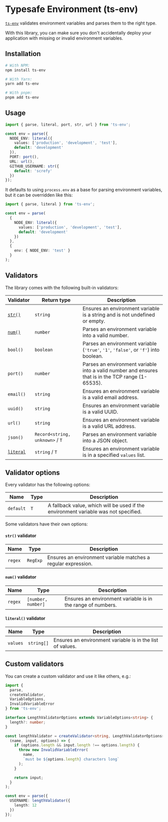# Typesafe Environment (ts-env)

[`ts-env`][ts-env] validates environment variables and parses them to the right type.

With this library, you can make sure you don't accidentally deploy your application with missing or invalid environment variables.

## Installation

```bash
# With NPM:
npm install ts-env

# With Yarn:
yarn add ts-env

# With pnpm:
pnpm add ts-env
```

## Usage

```ts
import { parse, literal, port, str, url } from 'ts-env';

const env = parse({
  NODE_ENV: literal({
    values: ['production', 'development', 'test'],
    default: 'development'
  }),
  PORT: port(),
  URL: url(),
  GITHUB_USERNAME: str({
    default: 'screfy'
  })
});
```

It defaults to using `process.env` as a base for parsing environment variables, but it can be overridden like this:

```ts
import { parse, literal } from 'ts-env';

const env = parse(
  {
    NODE_ENV: literal({
      values: ['production', 'development', 'test'],
      default: 'development'
    })
  },
  {
    env: { NODE_ENV: 'test' }
  }
);
```

## Validators

The library comes with the following built-in validators:

| Validator                       | Return type                     | Description                                                                                        |
| ------------------------------- | ------------------------------- | -------------------------------------------------------------------------------------------------- |
| [`str()`](#str-validator)       | `string`                        | Ensures an environment variable is a string and is not undefined or empty.                         |
| [`num()`](#num-validator)       | `number`                        | Parses an environment variable into a valid number.                                                |
| `bool()`                        | `boolean`                       | Parses an environment variable (`'true'`, `'1'`, `'false'`, or `'f'`) into boolean.                |
| `port()`                        | `number`                        | Parses an environment variable into a valid number and ensures that is in the TCP range (1-65535). |
| `email()`                       | `string`                        | Ensures an environment variable is a valid email address.                                          |
| `uuid()`                        | `string`                        | Ensures an environment variable is a valid UUID.                                                   |
| `url()`                         | `string`                        | Ensures an environment variable is a valid URL address.                                            |
| `json()`                        | `Record<string, unknown>` / `T` | Parses an environment variable into a JSON object.                                                 |
| [`literal`](#literal-validator) | `string` / `T`                  | Ensures an environment variable is in a specified `values` list.                                   |

## Validator options

Every validator has the following options:

| Name      | Type | Description                                                                         |
| --------- | ---- | ----------------------------------------------------------------------------------- |
| `default` | `T`  | A fallback value, which will be used if the environment variable was not specified. |

Some validators have their own options:

#### `str()` validator

| Name    | Type     | Description                                                   |
| ------- | -------- | ------------------------------------------------------------- |
| `regex` | `RegExp` | Ensures an environment variable matches a regular expression. |

#### `num()` validator

| Name    | Type               | Description                                                 |
| ------- | ------------------ | ----------------------------------------------------------- |
| `regex` | `[number, number]` | Ensures an environment variable is in the range of numbers. |

#### `literal()` validator

| Name     | Type       | Description                                               |
| -------- | ---------- | --------------------------------------------------------- |
| `values` | `string[]` | Ensures an environment variable is in the list of values. |

## Custom validators

You can create a custom validator and use it like others, e.g.:

```ts
import {
  parse,
  createValidator,
  VariableOptions,
  InvalidVariableError
} from 'ts-env';

interface LengthValidatorOptions extends VariableOptions<string> {
  length?: number;
}

const lengthValidator = createValidator<string, LengthValidatorOptions>(
  (name, input, options) => {
    if (options.length && input.length !== options.length) {
      throw new InvalidVariableError(
        name,
        `must be ${options.length} characters long`
      );
    }

    return input;
  }
);

const env = parse({
  USERNAME: lengthValidator({
    length: 12
  })
});
```

[ts-env]: https://npmjs.com/ts-env

